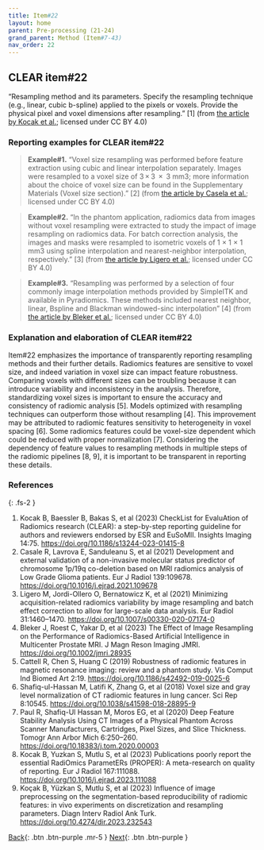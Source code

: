```yaml
---
title: Item#22
layout: home
parent: Pre-processing (21-24)
grand_parent: Method (Item#7-43)
nav_order: 22
---
```


## CLEAR item#22


“Resampling method and its parameters. Specify the resampling technique (e.g., linear, cubic b-spline) applied to the pixels or voxels. Provide the physical pixel and voxel dimensions after resampling.” [1] (from [the article by Kocak et al.](https://insightsimaging.springeropen.com/articles/10.1186/s13244-023-01415-8); licensed under CC BY 4.0)


### Reporting examples for CLEAR item#22

> **Example#1.** “Voxel size resampling was performed before feature extraction using cubic and linear interpolation separately. Images were resampled to a voxel size of 3 × 3  ×  3 mm3; more information about the choice of voxel size can be found in the Supplementary Materials (Voxel size section).” [2] (from [the article by Casela et al.](https://doi.org/10.1016/j.ejrad.2021.109678); licensed under CC BY 4.0)

> **Example#2.** “In the phantom application, radiomics data from images without voxel resampling were extracted to study the impact of image resampling on radiomics data. For batch correction analysis, the images and masks were resampled to isometric voxels of 1 × 1 × 1 mm3 using spline interpolation and nearest-neighbor interpolation, respectively.” [3] (from [the article by Ligero et al.](https://doi.org/10.1007/s00330-020-07174-0); licensed under CC BY 4.0)

> **Example#3.** “Resampling was performed by a selection of four commonly image interpolation methods provided by SimpleITK and available in Pyradiomics. These methods included nearest neighbor, linear, Bspline and Blackman windowed-sinc interpolation” [4] (from [the article by Bleker et al.](https://doi.org/10.1002/jmri.28935); licensed under CC BY 4.0)

### Explanation and elaboration of CLEAR item#22

Item#22 emphasizes the importance of transparently reporting resampling methods and their further details. Radiomics features are sensitive to voxel size, and indeed variation in voxel size can impact feature robustness. Comparing voxels with different sizes can be troubling because it can introduce variability and inconsistency in the analysis. Therefore, standardizing voxel sizes is important to ensure the accuracy and consistency of radiomic analysis [5]. Models optimized with resampling techniques can outperform those without resampling [4]. This improvement may be attributed to  radiomic features sensitivity to heterogeneity in voxel spacing [6]. Some radiomics features could be voxel-size dependent which could be reduced with proper normalization [7]. Considering the dependency of feature values to resampling methods in multiple steps of the radiomic pipelines [8, 9], it is important to be transparent in reporting these details.   

### References

{: .fs-2 }

1. 	Kocak B, Baessler B, Bakas S, et al (2023) CheckList for EvaluAtion of Radiomics research (CLEAR): a step-by-step reporting guideline for authors and reviewers endorsed by ESR and EuSoMII. Insights Imaging 14:75. https://doi.org/10.1186/s13244-023-01415-8
2. 	Casale R, Lavrova E, Sanduleanu S, et al (2021) Development and external validation of a non-invasive molecular status predictor of chromosome 1p/19q co-deletion based on MRI radiomics analysis of Low Grade Glioma patients. Eur J Radiol 139:109678. https://doi.org/10.1016/j.ejrad.2021.109678
3. 	Ligero M, Jordi-Ollero O, Bernatowicz K, et al (2021) Minimizing acquisition-related radiomics variability by image resampling and batch effect correction to allow for large-scale data analysis. Eur Radiol 31:1460–1470. https://doi.org/10.1007/s00330-020-07174-0
4. 	Bleker J, Roest C, Yakar D, et al (2023) The Effect of Image Resampling on the Performance of Radiomics-Based Artificial Intelligence in Multicenter Prostate MRI. J Magn Reson Imaging JMRI. https://doi.org/10.1002/jmri.28935
5. 	Cattell R, Chen S, Huang C (2019) Robustness of radiomic features in magnetic resonance imaging: review and a phantom study. Vis Comput Ind Biomed Art 2:19. https://doi.org/10.1186/s42492-019-0025-6
6. 	Shafiq-ul-Hassan M, Latifi K, Zhang G, et al (2018) Voxel size and gray level normalization of CT radiomic features in lung cancer. Sci Rep 8:10545. https://doi.org/10.1038/s41598-018-28895-9
7. 	Paul R, Shafiq-Ul Hassan M, Moros EG, et al (2020) Deep Feature Stability Analysis Using CT Images of a Physical Phantom Across Scanner Manufacturers, Cartridges, Pixel Sizes, and Slice Thickness. Tomogr Ann Arbor Mich 6:250–260. https://doi.org/10.18383/j.tom.2020.00003
8. 	Kocak B, Yuzkan S, Mutlu S, et al (2023) Publications poorly report the essential RadiOmics ParametERs (PROPER): A meta-research on quality of reporting. Eur J Radiol 167:111088. https://doi.org/10.1016/j.ejrad.2023.111088
9. 	Koçak B, Yüzkan S, Mutlu S, et al (2023) Influence of image preprocessing on the segmentation-based reproducibility of radiomic features: in vivo experiments on discretization and resampling parameters. Diagn Interv Radiol Ank Turk. https://doi.org/10.4274/dir.2023.232543

[Back](https://radiomic.github.io/CLEAR-E3/docs/Method%20(Item%207-43)/Pre-processing%20(21-24)/Item21.html){: .btn .btn-purple .mr-5 }
[Next](https://radiomic.github.io/CLEAR-E3/docs/Method%20(Item%207-43)/Pre-processing%20(21-24)/Item23.html){: .btn .btn-purple   }
